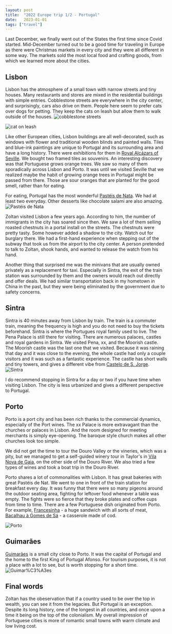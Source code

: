 ```yaml
---
layout: post
title:  "2022 Europe trip 1/2 - Portugal"
date:   2023-01-01
tags: ["travel"]
---
```


Last December, we finally went out of the States the first time since Covid started. Mid-December turned out to be a good time for traveling in Europe as there were Christmas markets in every city and they were all different in some way. The markets sold the most local food and crafting goods, from which we learned more about the cities.

## Lisbon
Lisbon has the atmosphere of a small town with narrow streets and tiny houses. Many restaurants and stores are mixed in the residential buildings with simple entries. Cobblestone streets are everywhere in the city center, and surprisingly, cars also drive on them. People here seem to prefer cats over dogs for petting. They keep the cats on leash but allow them to walk outside of the houses.
![cobblestone streets](/assets/images/posts/2022-portugal/IMG_5787.jpg)

![cat on leash](/assets/images/posts/2022-portugal/IMG_5744.jpg)

Like other European cities, Lisbon buildings are all well-decorated, such as windows with flower and traditional wooden blinds and painted walls. Tiles and blue-ink paintings are unique to Portugal and its surrounding area and have a long history. There were exhibitions for them in [Royal Alcázars of Seville](https://en.wikipedia.org/wiki/Alcázar_of_Seville). We bought two framed tiles as souvenirs. An interesting discovery was that Portuguese grows orange trees. We saw so many of them sporadically across Lisbon and Porto. It was until we visited Seville that we realized maybe the habit of growing orange trees in Portugal might be passed from there. Those are sour oranges that are planted for the good smell, rather than for eating.

For eating, Portugal has the most wonderful [Pastéis de Nata](https://en.wikipedia.org/wiki/Pastel_de_nata). We had at least two everyday. Other desserts like chocolate salami are also amazing.
![Pastéis de Nata](/assets/images/posts/2022-portugal/IMG_5752.jpg)

Zoltan visited Lisbon a few years ago. According to him, the number of immigrants in the city has soared since then. We saw a lot of them selling roasted chestnuts in a portal install on the streets. The chestnuts were pretty tasty. Some however added a shadow to the city. Watch out for burglary there. We had a first-hand experience when stepping out of the subway that took us from the airport to the city center. A person pretended to talk to Zoltan, shook hands, and wanted to release the watch from his hand.

Another thing that surprised me was the minivans that are usually owned privately as a replacement for taxi. Especially in Sintra, the exit of the train station was surrounded by them and the owners would reach out directly and offer deals. We had similar transportation back in my hometown in China in the past, but they were being eliminated by the government due to safety concerns.

## Sintra
Sintra is 40 minutes away from Lisbon by train. The train is a commuter train, meaning the frequency is high and you do not need to buy the tickets beforehand. Sintra is where the Portugues royal family used to live. The Pena Palace is still there for visiting. There are numerous palaces, castles and royal gardens in Sintra. We visited Pena, xx, and the Moorish castle. The Moorish castle was the last one that we visited. Because it was raining that day and it was close to the evening, the whole castle had only a couple visitors and it was such as a fantastic experience. The castle has short walls and tiny towers, and gives a different vibe from [Castelo de S. Jorge](https://en.wikipedia.org/wiki/Saint_George%27s_Castle).
![Sintra](/assets/images/posts/2022-portugal/IMG_5837.jpg)

I do recommend stopping in Sintra for a day or two if you have time when visiting Lisbon. The city is less urbanized and gives a different perspective to Portugal.

## Porto
Porto is a port city and has been rich thanks to the commercial dynamics, especially of the Port wines. The xx Palace is more extravagant than the churches or palaces in Lisbon. And the room designed for meeting merchants is simply eye-opening. The baroque style church makes all other churches look too simple.

We did not get the time to tour the Douro Valley or the vineries, which was a pity, but we managed to get a self-guided winery tour in Taylor's in [Vila Nova de Gaia](https://en.wikipedia.org/wiki/Vila_Nova_de_Gaia), on the other side of the Douro River. We also tried a few types of wines and took a boat trip in the Douro River.

Porto shares a lot of commonalities with Lisbon. It has great bakeries with great Pastéis de Nat. We went to one in front of the train station for breakfast every day. It was funny that there were so many pigeons around the outdoor seating area, fighting for leftover food whenever a table was empty. The fights were so fierce that they broke plates and coffee cups from time to time. There are a few Portuguese dish originated from Porto. For example, [Francesinha](https://en.wikipedia.org/wiki/Francesinha) - a huge sandwich with all sorts of meat, [Bacalhau à Gomes de Sá](https://en.wikipedia.org/wiki/Bacalhau_%C3%A0_Gomes_de_S%C3%A1) - a casserole made of cod.

![Porto](/assets/images/posts/2022-portugal/IMG_5986.jpg)

## Guimarães
[Guimarães](https://en.wikipedia.org/wiki/Guimar%C3%A3es) is a small city close to Porto. It was the capital of Portugal and the home to the first King of Portugal Afonso. For tourism purposes, it is not a place with a lot to see, but is worth stopping for a short time.
![Guimar%C3%A3es](/assets/images/posts/2022-portugal/IMG_5944.jpg)

## Final words
Zoltan has the obeservation that if a country used to be over the top in wealth, you can see it from the legacies. But Portugal is an exception. Despite its long history, one of the longest in all countries, and once upon a time it being on the top of the colonialism. My overall impression of Portuguese cities is more of romantic small towns with warm climate and low living cost.
